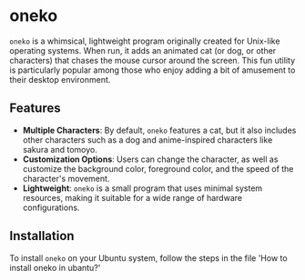# oneko

`oneko` is a whimsical, lightweight program originally created for Unix-like operating systems. When run, it adds an animated cat (or dog, or other characters) that chases the mouse cursor around the screen. This fun utility is particularly popular among those who enjoy adding a bit of amusement to their desktop environment.

## Features

- **Multiple Characters**: By default, `oneko` features a cat, but it also includes other characters such as a dog and anime-inspired characters like sakura and tomoyo.
- **Customization Options**: Users can change the character, as well as customize the background color, foreground color, and the speed of the character's movement.
- **Lightweight**: `oneko` is a small program that uses minimal system resources, making it suitable for a wide range of hardware configurations.

## Installation

To install `oneko` on your Ubuntu system, follow the steps in the file 'How to install oneko in ubantu?'

